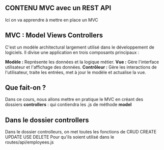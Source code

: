 ## CONTENU MVC avec un REST API 
 
 Ici on va apprendre à mettre en place un MVC

## MVC : Model Views Controllers
C'est un modèle architectural largement utilisé dans le développement de logiciels. Il divise une application en trois composants principaux :

**Modèle :** Représente les données et la logique métier.
**Vue :** Gère l'interface utilisateur et l'affichage des données.
**Contrôleur :** Gère les interactions de l'utilisateur, traite les entrées, met à jour le modèle et actualise la vue.

## Que fait-on ? 
Dans ce cours, nous allons mettre en pratique le MVC en créant des dossiers 
**controllers** : qui contiendra les .js de méthode
**model**

## Dans le dossier controllers
Dans le dossier controlleurs, on met toutes les fonctions de CRUD
CREATE 
UPDATE
USE
DELETE
Pour qu'ils soient utilisé dans le routes/api/employees.js
